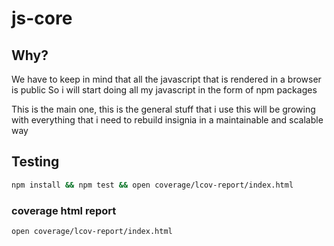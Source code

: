 # js-core

## Why?

We have to keep in mind that all the javascript that is rendered in a browser is public
So i will start doing all my javascript in the form of npm packages

This is the main one, this is the general stuff that i use
this will be growing with everything that i need to rebuild insignia in a maintainable and scalable way

## Testing

```bash
npm install && npm test && open coverage/lcov-report/index.html
```

### coverage html report

```bash
open coverage/lcov-report/index.html
```